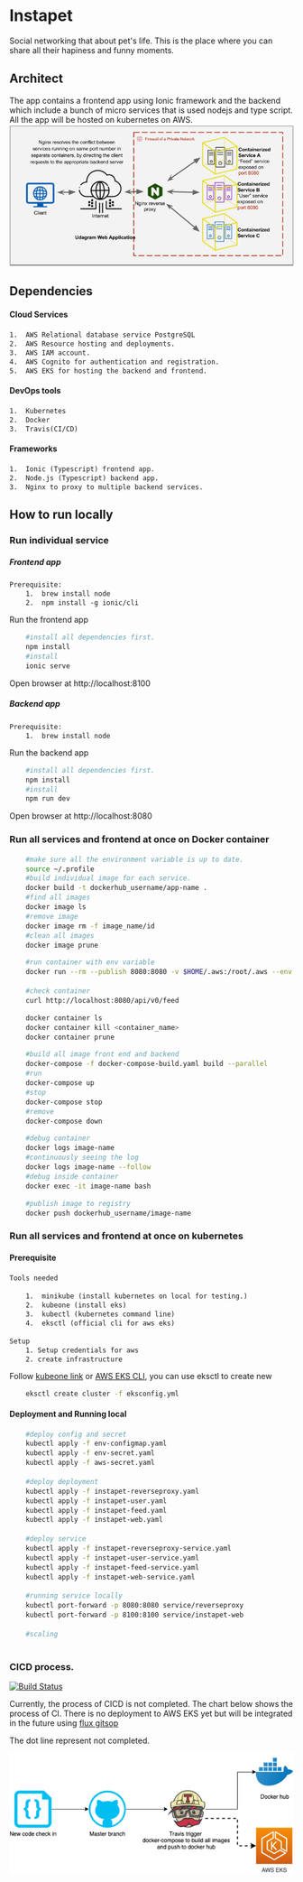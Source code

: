 # Instapet

Social networking that about pet's life. This is the place where you can share all their hapiness and funny moments. 

## Architect

The app contains a frontend app using Ionic framework and the backend which include a bunch of micro services that is used nodejs and type script. All the app will be hosted on kubernetes on AWS. 
![architect](./resources/nginx.png)
## Dependencies

#### Cloud Services
    1.  AWS Relational database service PostgreSQL
    2.  AWS Resource hosting and deployments.
    3.  AWS IAM account.
    4.  AWS Cognito for authentication and registration.
    5.  AWS EKS for hosting the backend and frontend.

#### DevOps tools

    1.  Kubernetes
    2.  Docker
    3.  Travis(CI/CD)

#### Frameworks
    1.  Ionic (Typescript) frontend app.
    2.  Node.js (Typescript) backend app.
    3.  Nginx to proxy to multiple backend services.


## How to run locally

### Run individual service

##### Frontend app
    Prerequisite:
        1.  brew install node
        2.  npm install -g ionic/cli

Run the frontend app
```bash
    #install all dependencies first.
    npm install
    #install 
    ionic serve
```
Open browser at http://localhost:8100

##### Backend app
    Prerequisite:
        1.  brew install node

Run the backend app
```bash
    #install all dependencies first.
    npm install
    #install 
    npm run dev
```
Open browser at http://localhost:8080

### Run all services and frontend at once on Docker container
```bash
    #make sure all the environment variable is up to date.
    source ~/.profile
    #build individual image for each service.
    docker build -t dockerhub_username/app-name .
    #find all images
    docker image ls
    #remove image
    docker image rm -f image_name/id
    #clean all images
    docker image prune
```
```bash
    #run container with env variable
    docker run --rm --publish 8080:8080 -v $HOME/.aws:/root/.aws --env POSTGRESS_HOST=$POSTGRESS_HOST --env POSTGRESS_USERNAME=$POSTGRESS_USERNAME --env POSTGRESS_PASSWORD=$POSTGRESS_PASSWORD --env POSTGRESS_DATABASE=$POSTGRESS_DATABASE --env AWS_REGION=$AWS_REGION --env AWS_PROFILE=$AWS_PROFILE --env AWS_BUCKET=$AWS_BUCKET --env JWT_SECRET=$JWT_SECRET --name feed dockerhub_username/instapet-feed

    #check container
    curl http://localhost:8080/api/v0/feed
```
```bash
    docker container ls
    docker container kill <container_name>
    docker container prune
```

```bash
    #build all image front end and backend
    docker-compose -f docker-compose-build.yaml build --parallel
    #run
    docker-compose up
    #stop
    docker-compose stop
    #remove
    docker-compose down
```

```bash
    #debug container
    docker logs image-name
    #continuously seeing the log
    docker logs image-name --follow
    #debug inside container
    docker exec -it image-name bash
```

```bash
    #publish image to registry
    docker push dockerhub_username/image-name
```
### Run all services and frontend at once on kubernetes

#### Prerequisite
    Tools needed

        1.  minikube (install kubernetes on local for testing.)
        2.  kubeone (install eks)
        3.  kubectl (kubernetes command line)
        4.  eksctl (official cli for aws eks)

    Setup
        1. Setup credentials for aws
        2. create infrastructure

 Follow [kubeone link](https://github.com/kubermatic/kubeone/blob/master/docs/quickstart-aws.md) or [AWS EKS CLI](https://github.com/weaveworks/eksctl), you can use eksctl to create new 

```bash
    eksctl create cluster -f eksconfig.yml
```

#### Deployment and Running local 

```bash
    #deploy config and secret
    kubectl apply -f env-configmap.yaml
    kubectl apply -f env-secret.yaml
    kubectl apply -f aws-secret.yaml
    
    #deploy deployment
    kubectl apply -f instapet-reverseproxy.yaml
    kubectl apply -f instapet-user.yaml
    kubectl apply -f instapet-feed.yaml
    kubectl apply -f instapet-web.yaml
    
    #deploy service
    kubectl apply -f instapet-reverseproxy-service.yaml
    kubectl apply -f instapet-user-service.yaml
    kubectl apply -f instapet-feed-service.yaml
    kubectl apply -f instapet-web-service.yaml

    #running service locally 
    kubectl port-forward -p 8080:8080 service/reverseproxy
    kubectl port-forward -p 8100:8100 service/instapet-web

    #scaling
    
```

### CICD process.

[![Build Status](https://travis-ci.org/nguyenjk/Instapet.svg?branch=master)](https://travis-ci.org/nguyenjk/Instapet)


Currently, the process of CICD is not completed. The chart below shows the process of CI. There is no deployment to AWS EKS yet but will be integrated in the future using [flux gitsop](https://eksctl.io/usage/experimental/gitops-flux/)

The dot line represent not completed.

![cicd chart](/resources/cicd.png)